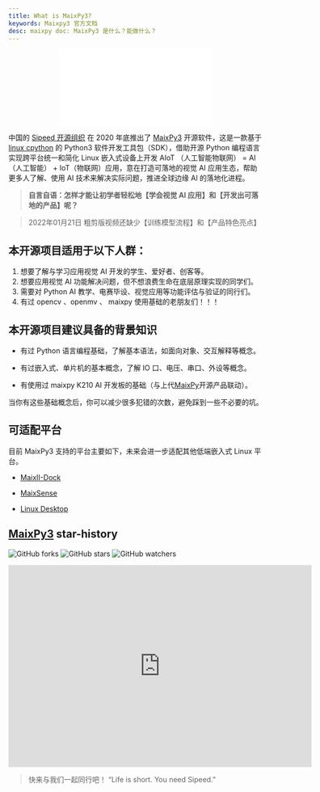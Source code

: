 ```yaml
---
title: What is MaixPy3?
keywords: Maixpy3 官方文档
desc: maixpy doc: MaixPy3 是什么？能做什么？
---
```



<p align="center">
    <iframe src="//player.bilibili.com/player.html?aid=465792152&bvid=BV1ZL411c7kc&cid=489256831&page=1" scrolling="no" border="0" frameborder="no" framespacing="0" allowfullscreen="true" style="max-width:640px; max-height:480px;"> </iframe>
</p>

中国的 [Sipeed 开源组织](https://github.com/sipeed) 在 2020 年底推出了 [MaixPy3](https://github.com/sipeed/MaixPy3) 开源软件，这是一款基于 [linux cpython](https://github.com/python/cpython) 的 Python3 软件开发工具包（SDK），借助开源 Python 编程语言实现跨平台统一和简化 Linux 嵌入式设备上开发 AIoT （人工智能物联网） = AI（人工智能） + IoT（物联网）应用，意在打造可落地的视觉 AI 应用生态，帮助更多人了解、使用 AI 技术来解决实际问题，推进全球边缘 AI 的落地化进程。

> **自言自语：怎样才能让初学者轻松地【学会视觉 AI 应用】和【开发出可落地的产品】呢？**



> 2022年01月21日 粗剪版视频还缺少【训练模型流程】和【产品特色亮点】

## 本开源项目适用于以下人群：

1. 想要了解与学习应用视觉 AI 开发的学生、爱好者、创客等。
2. 想要应用视觉 AI 功能解决问题，但不想浪费生命在底层原理实现的同学们。
3. 需要对 Python AI 教学、电赛毕设、视觉应用等功能评估与验证的同行们。
4. 有过 opencv 、openmv 、 maixpy 使用基础的老朋友们！！！

## 本开源项目建议具备的背景知识

- 有过 Python 语言编程基础，了解基本语法，如面向对象、交互解释等概念。

- 有过嵌入式、单片机的基本概念，了解 IO 口、电压、串口、外设等概念。

- 有使用过 maixpy K210 AI 开发板的基础（与上代[MaixPy](https://github.com/sipeed/MaixPy)开源产品联动）。

当你有这些基础概念后，你可以减少很多犯错的次数，避免踩到一些不必要的坑。

## 可适配平台

目前 MaixPy3 支持的平台主要如下，未来会进一步适配其他低端嵌入式 Linux 平台。

- [MaixII-Dock](/hardware/zh/maixII/M2/resources.html)

- [MaixSense](/hardware/zh/maixII/M2A/R329.html)

- [Linux Desktop](https://github.com/sipeed/MaixPy3)

## [MaixPy3](https://github.com/sipeed/MaixPy3) star-history

![GitHub forks](https://img.shields.io/github/forks/sipeed/maixpy3.svg?style=social) ![GitHub stars](https://img.shields.io/github/stars/sipeed/maixpy3.svg?style=social) ![GitHub watchers](https://img.shields.io/github/watchers/sipeed/maixpy3.svg?style=social)

<iframe style="width:100%;height:auto;min-width:600px;min-height:400px;" src="https://star-history.com/embed?secret=#sipeed/MaixPy3&Date" frameBorder="0"></iframe>

> 快来与我们一起同行吧！ “Life is short. You need Sipeed.”

